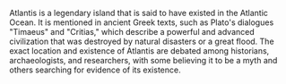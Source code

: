 Atlantis is a legendary island that is said to have existed in the Atlantic Ocean. It is mentioned in ancient Greek texts, such as Plato's dialogues "Timaeus" and "Critias," which describe a powerful and advanced civilization that was destroyed by natural disasters or a great flood. The exact location and existence of Atlantis are debated among historians, archaeologists, and researchers, with some believing it to be a myth and others searching for evidence of its existence.